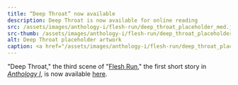 ```yaml
---
title: “Deep Throat” now available
description: Deep Throat is now available for online reading
src: /assets/images/anthology-i/flesh-run/deep_throat_placeholder_med.jpg
src-thumb: /assets/images/anthology-i/flesh-run/deep_throat_placeholder_small.jpg
alt: Deep Throat placeholder artwork
caption: <a href="/assets/images/anthology-i/flesh-run/deep_throat_placeholder.jpg" target="_blank">A.I. placeholder artwork</a> generated using <a href="https://creator.nightcafe.studio/creation/UsIEwwLkld5GY198R04z" target="_blank">NightCafe Stable Diffusion v1.5 ⧉</a> — <a href="https://creativecommons.org/publicdomain/zero/1.0/" target="_blank">CC0 1.0 ⧉</a>
---
```


"Deep Throat," the third scene of "[Flesh Run](/anthology-i/flesh-run/)," the first short story in *[Anthology I](/anthology-i/)*, is now available [here](/anthology-i/flesh-run/deep-throat/).